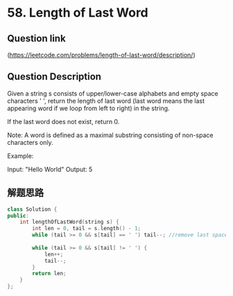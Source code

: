 # 58. Length of Last Word

## Question link
(https://leetcode.com/problems/length-of-last-word/description/)

## Question Description

Given a string s consists of upper/lower-case alphabets and empty space characters ' ', 
return the length of last word (last word means the last appearing word if we loop from left to right) in the string.

If the last word does not exist, return 0.

Note: A word is defined as a maximal substring consisting of non-space characters only.

Example:

Input: "Hello World"
Output: 5

## 解题思路

```c++
class Solution {
public:
    int lengthOfLastWord(string s) {
        int len = 0, tail = s.length() - 1;
        while (tail >= 0 && s[tail] == ' ') tail--; //remove last space
        
        while (tail >= 0 && s[tail] != ' ') {
            len++;
            tail--;
        }
        return len;
    }
};
```